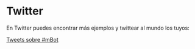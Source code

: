 
# Twitter

En Twitter puedes encontrar más ejemplos y twittear al mundo los tuyos:

[Tweets sobre #mBot](https://twitter.com/hashtag/mBot)
<script type="text/javascript">// &lt;![CDATA[
!function(d,s,id){var js,fjs=d.getElementsByTagName(s)[0],p=/^http:/.test(d.location)?'http':'https';if(!d.getElementById(id)){js=d.createElement(s);js.id=id;js.src=p+"://platform.twitter.com/widgets.js";fjs.parentNode.insertBefore(js,fjs);}}(document,"script","twitter-wjs");
// ]]&gt;</script>


